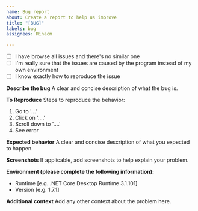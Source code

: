 ```yaml
---
name: Bug report
about: Create a report to help us improve
title: "[BUG]"
labels: bug
assignees: Rinacm

---
```


- [ ] I have browse all issues and there's no similar one
- [ ] I'm really sure that the issues are caused by the program instead of my own environment
- [ ] I know exactly how to reproduce the issue

**Describe the bug**
A clear and concise description of what the bug is.

**To Reproduce**
Steps to reproduce the behavior:
1. Go to '...'
2. Click on '....'
3. Scroll down to '....'
4. See error

**Expected behavior**
A clear and concise description of what you expected to happen.

**Screenshots**
If applicable, add screenshots to help explain your problem.

**Environment (please complete the following information):**
 - Runtime [e.g. .NET Core Desktop Runtime 3.1.101]
 - Version [e.g. 1.7.1]

**Additional context**
Add any other context about the problem here.

